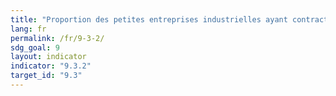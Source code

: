 ```yaml
---
title: "Proportion des petites entreprises industrielles ayant contracté un prêt ou une ligne de crédit"
lang: fr
permalink: /fr/9-3-2/
sdg_goal: 9
layout: indicator
indicator: "9.3.2"
target_id: "9.3"
---
```


